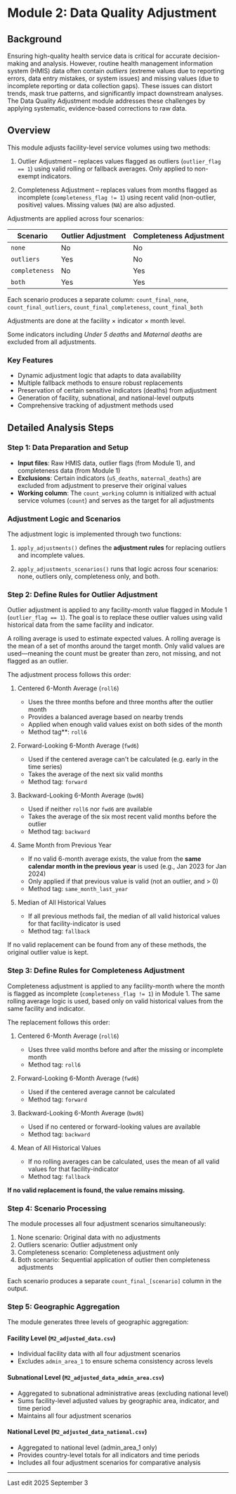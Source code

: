 # Module 2: Data Quality Adjustment

## Background

Ensuring high-quality health service data is critical for accurate decision-making and analysis. However, routine health management information system (HMIS) data often contain *outliers* (extreme values due to reporting errors, data entry mistakes, or system issues) and missing values (due to incomplete reporting or data collection gaps). These issues can distort trends, mask true patterns, and significantly impact downstream analyses. The Data Quality Adjustment module addresses these challenges by applying systematic, evidence-based corrections to raw data.

## Overview

This module adjusts facility-level service volumes using two methods:

1.  Outlier Adjustment – replaces values flagged as outliers (`outlier_flag == 1`) using valid rolling or fallback averages. Only applied to non-exempt indicators.

2.  Completeness Adjustment – replaces values from months flagged as incomplete (`completeness_flag != 1`) using recent valid (non-outlier, positive) values. Missing values (`NA`) are also adjusted.

Adjustments are applied across four scenarios:

| Scenario | Outlier Adjustment | Completeness Adjustment |
|---|---|---|
| `none` | No | No |
| `outliers` | Yes | No |
| `completeness` | No | Yes |
| `both` | Yes | Yes |

Each scenario produces a separate column: `count_final_none`, `count_final_outliers`, `count_final_completeness`, `count_final_both`

Adjustments are done at the facility $\times$ indicator $\times$ month level.

Some indicators including *Under 5 deaths* and *Maternal deaths* are excluded from all adjustments.

### Key Features

-   Dynamic adjustment logic that adapts to data availability
-   Multiple fallback methods to ensure robust replacements
-   Preservation of certain sensitive indicators (deaths) from adjustment
-   Generation of facility, subnational, and national-level outputs
-   Comprehensive tracking of adjustment methods used

## Detailed Analysis Steps

### Step 1: Data Preparation and Setup

-   **Input files**: Raw HMIS data, outlier flags (from Module 1), and completeness data (from Module 1)
-   **Exclusions**: Certain indicators (`u5_deaths`, `maternal_deaths`) are excluded from adjustment to preserve their original values
-   **Working column**: The `count_working` column is initialized with actual service volumes (`count`) and serves as the target for all adjustments

### Adjustment Logic and Scenarios

The adjustment logic is implemented through two functions:

1.  `apply_adjustments()` defines the **adjustment rules** for replacing outliers and incomplete values.

2.  `apply_adjustments_scenarios()` runs that logic across four scenarios: none, outliers only, completeness only, and both.

### Step 2: Define Rules for Outlier Adjustment

Outlier adjustment is applied to any facility-month value flagged in Module 1 (`outlier_flag == 1`). The goal is to replace these outlier values using valid historical data from the same facility and indicator.

A rolling average is used to estimate expected values. A rolling average is the mean of a set of months around the target month. Only valid values are used—meaning the count must be greater than zero, not missing, and not flagged as an outlier.

The adjustment process follows this order:

1.  Centered 6-Month Average (`roll6`)
    -   Uses the three months before and three months after the outlier month
    -   Provides a balanced average based on nearby trends
    -   Applied when enough valid values exist on both sides of the month
    -   Method tag**: `roll6`

2.  Forward-Looking 6-Month Average (`fwd6`)
    -   Used if the centered average can't be calculated (e.g. early in the time series)
    -   Takes the average of the next six valid months
    -   Method tag: `forward`

3.  Backward-Looking 6-Month Average (`bwd6`)
    -   Used if neither `roll6` nor `fwd6` are available
    -   Takes the average of the six most recent valid months before the outlier
    -   Method tag: `backward`

4.  Same Month from Previous Year
    -   If no valid 6-month average exists, the value from the **same calendar month in the previous year** is used (e.g., Jan 2023 for Jan 2024)
    -   Only applied if that previous value is valid (not an outlier, and > 0)
    -   Method tag: `same_month_last_year`

5.  Median of All Historical Values
    -   If all previous methods fail, the median of all valid historical values for that facility-indicator is used
    -   Method tag: `fallback`

If no valid replacement can be found from any of these methods, the original outlier value is kept.

### Step 3: Define Rules for Completeness Adjustment

Completeness adjustment is applied to any facility-month where the month is flagged as incomplete (`completeness_flag != 1`) in Module 1. The same rolling average logic is used, based only on valid historical values from the same facility and indicator.

The replacement follows this order:

1.  Centered 6-Month Average (`roll6`)
    -   Uses three valid months before and after the missing or incomplete month
    -   Method tag: `roll6`

2.  Forward-Looking 6-Month Average (`fwd6`)
    -   Used if the centered average cannot be calculated
    -   Method tag: `forward`

3.  Backward-Looking 6-Month Average (`bwd6`)
    -   Used if no centered or forward-looking values are available
    -   Method tag: `backward`

4.  Mean of All Historical Values
    -   If no rolling averages can be calculated, uses the mean of all valid values for that facility-indicator
    -   Method tag: `fallback`

**If no valid replacement is found, the value remains missing.**

### Step 4: Scenario Processing

The module processes all four adjustment scenarios simultaneously:

1.  None scenario: Original data with no adjustments
2.  Outliers scenario: Outlier adjustment only
3.  Completeness scenario: Completeness adjustment only
4.  Both scenario: Sequential application of outlier then completeness adjustments

Each scenario produces a separate `count_final_[scenario]` column in the output.

### Step 5: Geographic Aggregation

The module generates three levels of geographic aggregation:

#### Facility Level (`M2_adjusted_data.csv`)

-   Individual facility data with all four adjustment scenarios
-   Excludes `admin_area_1` to ensure schema consistency across levels

#### Subnational Level (`M2_adjusted_data_admin_area.csv`)

-   Aggregated to subnational administrative areas (excluding national level)
-   Sums facility-level adjusted values by geographic area, indicator, and time period
-   Maintains all four adjustment scenarios

#### National Level (`M2_adjusted_data_national.csv`)

-   Aggregated to national level (admin_area_1 only)
-   Provides country-level totals for all indicators and time periods
-   Includes all four adjustment scenarios for comparative analysis

---

Last edit 2025 September 3
